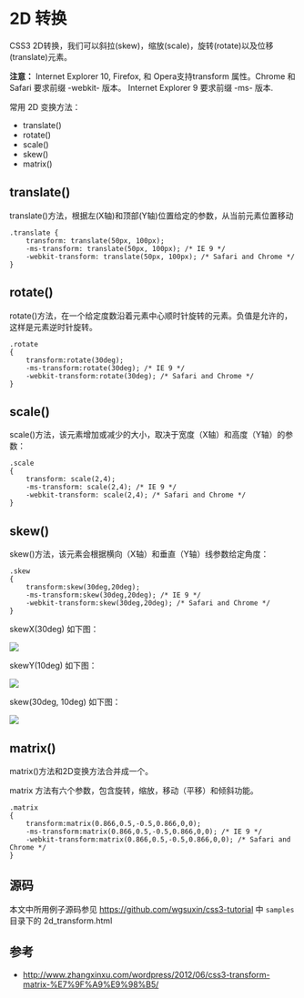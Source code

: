 2D 转换
====

CSS3 2D转换，我们可以斜拉(skew)，缩放(scale)，旋转(rotate)以及位移(translate)元素。



**注意：** Internet Explorer 10, Firefox, 和 Opera支持transform 属性。Chrome 和 Safari 要求前缀 -webkit- 版本。
Internet Explorer 9 要求前缀 -ms- 版本.

常用 2D 变换方法：

* translate()
* rotate()
* scale()
* skew()
* matrix()

## translate()

translate()方法，根据左(X轴)和顶部(Y轴)位置给定的参数，从当前元素位置移动

    .translate {
        transform: translate(50px, 100px);
        -ms-transform: translate(50px, 100px); /* IE 9 */
        -webkit-transform: translate(50px, 100px); /* Safari and Chrome */
    }
    
## rotate()

rotate()方法，在一个给定度数沿着元素中心顺时针旋转的元素。负值是允许的，这样是元素逆时针旋转。

    .rotate
    {
        transform:rotate(30deg);
        -ms-transform:rotate(30deg); /* IE 9 */
        -webkit-transform:rotate(30deg); /* Safari and Chrome */
    }
        
## scale()

scale()方法，该元素增加或减少的大小，取决于宽度（X轴）和高度（Y轴）的参数：

    .scale
    {
        transform: scale(2,4);
        -ms-transform: scale(2,4); /* IE 9 */
        -webkit-transform: scale(2,4); /* Safari and Chrome */
    }
    
## skew()

skew()方法，该元素会根据横向（X轴）和垂直（Y轴）线参数给定角度：

    .skew
    {
        transform:skew(30deg,20deg);
        -ms-transform:skew(30deg,20deg); /* IE 9 */
        -webkit-transform:skew(30deg,20deg); /* Safari and Chrome */
    }
    
skewX(30deg) 如下图：

![](../images/skewx.jpg)

skewY(10deg) 如下图：

![](../images/skewy.jpg)

skew(30deg, 10deg) 如下图：
        
![](../images/skew.jpg)
## matrix()

matrix()方法和2D变换方法合并成一个。

matrix 方法有六个参数，包含旋转，缩放，移动（平移）和倾斜功能。

    .matrix
    {
        transform:matrix(0.866,0.5,-0.5,0.866,0,0);
        -ms-transform:matrix(0.866,0.5,-0.5,0.866,0,0); /* IE 9 */
        -webkit-transform:matrix(0.866,0.5,-0.5,0.866,0,0); /* Safari and Chrome */
    }

## 源码

本文中所用例子源码参见
<https://github.com/wgsuxin/css3-tutorial> 中 `samples` 目录下的 2d_transform.html

## 参考
* <http://www.zhangxinxu.com/wordpress/2012/06/css3-transform-matrix-%E7%9F%A9%E9%98%B5/>
